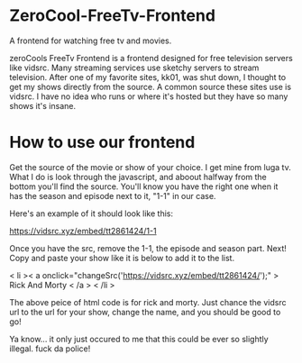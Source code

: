 # ZeroCool-FreeTv-Frontend
A frontend for watching free tv and movies.

zeroCools FreeTv Frontend is a frontend designed for free television servers like vidsrc. Many streaming services use sketchy servers to stream television. After one of my favorite sites, kk01, was shut down, I thought to get my shows directly from the source. A common source these sites use is vidsrc. I have no idea who runs or where it's hosted but they have so many shows it's insane.

# How to use our frontend

Get the source of the movie or show of your choice. I get mine from luga tv. What I do is look through the javascript, and aboout halfway from the bottom you'll find the source.
You'll know you have the right one when it has the season and episode next to it, "1-1" in our case.

Here's an example of it should look like this:

https://vidsrc.xyz/embed/tt2861424/1-1

Once you have the src, remove the 1-1, the episode and season part.
Next!
Copy and paste your show like it is below to add it to the list.

< li >< a onclick="changeSrc('https://vidsrc.xyz/embed/tt2861424/');" > Rick And Morty < /a > < /li >

The above peice of html code is for rick and morty. Just chance the vidsrc url to the url for your show, change the name, and you should be good to go!

Ya know... it only just occured to me that this could be ever so slightly illegal. fuck da police!
